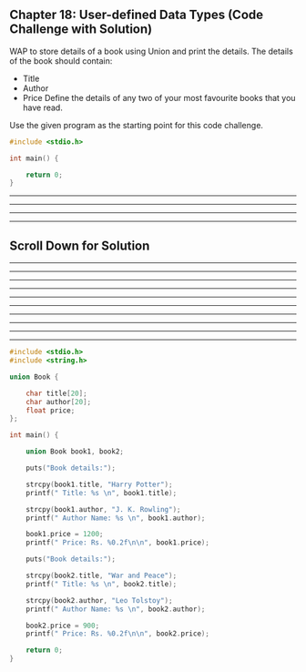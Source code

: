 ## Chapter 18: User-defined Data Types (Code Challenge with Solution)  

WAP to store details of a book using Union and print the details. The details of the book should contain:
- Title
- Author
- Price
Define the details of any two of your most favourite books that you have read.
 
Use the given program as the starting point for this code challenge.
 
```C
#include <stdio.h>

int main() {

    return 0;
}
```

----
----
----
----
## Scroll Down for Solution 
----
----
----
----
----
----
----
----
----
----

```C
#include <stdio.h>
#include <string.h>

union Book {

	char title[20];
	char author[20];
	float price;
};

int main() {

	union Book book1, book2;

	puts("Book details:");

	strcpy(book1.title, "Harry Potter");
	printf(" Title: %s \n", book1.title);

	strcpy(book1.author, "J. K. Rowling");
	printf(" Author Name: %s \n", book1.author);

	book1.price = 1200;
	printf(" Price: Rs. %0.2f\n\n", book1.price);

	puts("Book details:");

	strcpy(book2.title, "War and Peace");
	printf(" Title: %s \n", book2.title);

	strcpy(book2.author, "Leo Tolstoy");
	printf(" Author Name: %s \n", book2.author);

	book2.price = 900;
	printf(" Price: Rs. %0.2f\n\n", book2.price);

	return 0;
}

```
